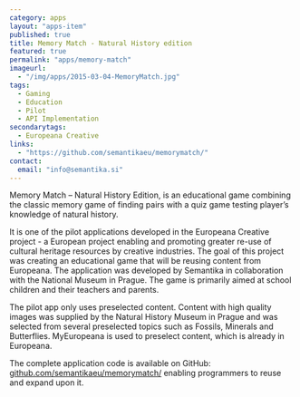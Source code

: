 ```yaml
---
category: apps
layout: "apps-item"
published: true
title: Memory Match - Natural History edition
featured: true
permalink: "apps/memory-match"
imageurl: 
  - "/img/apps/2015-03-04-MemoryMatch.jpg"
tags: 
  - Gaming
  - Education
  - Pilot
  - API Implementation
secondarytags:
  - Europeana Creative
links: 
  - "https://github.com/semantikaeu/memorymatch/"
contact: 
  email: "info@semantika.si"
---
```

Memory Match – Natural History Edition, is an educational game combining the classic memory game of finding pairs with a quiz game testing player’s knowledge of natural history.

It is one of the pilot applications developed in the Europeana Creative project - a European project enabling and promoting greater re-use of cultural heritage resources by creative industries. The goal of this project was creating an educational game that will be reusing content from Europeana. The application was developed by Semantika in collaboration with the National Museum in Prague. The game is primarily aimed at school children and their teachers and parents.

The pilot app only uses preselected content. Content with high quality images was supplied by the Natural History Museum in Prague and was selected from several preselected topics such as Fossils, Minerals and Butterflies. MyEuropeana is used to preselect content, which is already in Europeana.
 
The complete application code is available on GitHub: [github.com/semantikaeu/memorymatch/](https://github.com/semantikaeu/memorymatch/) enabling programmers to reuse and expand upon it.
